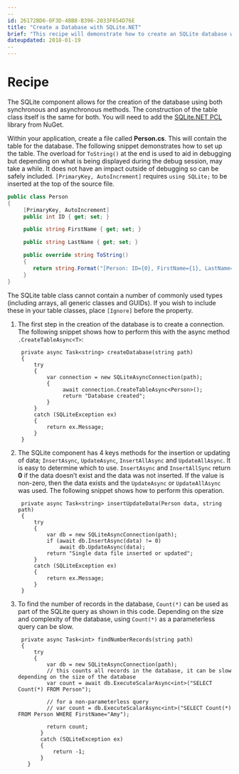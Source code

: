 ```yaml
---
--
id: 26172BD6-0F3D-48B8-B396-2033F654D76E
title: "Create a Database with SQLite.NET"
brief: "This recipe will demonstrate how to create an SQLite database with the SQLite.NET PCL library."
dateupdated: 2018-01-19
--
---
```


# Recipe

The SQLite component allows for the creation of the database using both synchronous and asynchronous methods. The construction of the table class itself is the same for both. You will need to add the  [SQLite.NET PCL](https://www.nuget.org/packages/SQLite.Net-PCL/) library from NuGet. 


Within your application, create a file called **Person.cs**. This will contain the table for the database. The following snippet demonstrates how to set up the table. The overload for `ToString()` at the end is used to aid in debugging but depending on what is being displayed during the debug session, may take a while. It does not have an impact outside of debugging so can be safely included. `[PrimaryKey, AutoIncrement]` requires `using SQLite;` to be inserted at the top of the source file.
 
```csharp
public class Person
{
     [PrimaryKey, AutoIncrement]
     public int ID { get; set; }

     public string FirstName { get; set; }

     public string LastName { get; set; }

     public override string ToString()
     {
        return string.Format("[Person: ID={0}, FirstName={1}, LastName={2}]", ID, FirstName, LastName);
     }
}
```

The SQLite table class cannot contain a number of commonly used types (including arrays, all generic classes and GUIDs). If you wish to include these in your table classes, place `[Ignore]` before the property.

1. The first step in the creation of the database is to create a connection. The following snippet shows how to perform this with the async method `.CreateTableAsync<T>`: 

        private async Task<string> createDatabase(string path)
        {
            try
            {
                var connection = new SQLiteAsyncConnection(path);
                {
                     await connection.CreateTableAsync<Person>();
                     return "Database created";
                }
            }
            catch (SQLiteException ex)
            {
                return ex.Message;
            }
        }

2. The SQLite component has 4 keys methods for the insertion or updating of data; `InsertAsync`, `UpdateAsync`, `InsertAllAsync` and `UpdateAllAsync`. It is easy to determine which to use.  `InsertAsync` and `InsertAllSync` return **0** if the data doesn’t exist and the data was not inserted. If the value is non-zero, then the data exists and the `UpdateAsync` or `UpdateAllAsync` was used. The following snippet shows how to perform this operation.
 
        private async Task<string> insertUpdateData(Person data, string path)
        {
            try
            {
                var db = new SQLiteAsyncConnection(path);
                if (await db.InsertAsync(data) != 0)
                    await db.UpdateAsync(data);
                return "Single data file inserted or updated";
            }
            catch (SQLiteException ex)
            {
                return ex.Message;
            }
        }

3. To find the number of records in the database, `Count(*)` can be used as part of the SQLite query as shown in this code. Depending on the size and complexity of the database, using `Count(*)` as a parameterless query can be slow. 

        private async Task<int> findNumberRecords(string path)
        {
            try
            {
                var db = new SQLiteAsyncConnection(path);
                // this counts all records in the database, it can be slow depending on the size of the database
                var count = await db.ExecuteScalarAsync<int>("SELECT Count(*) FROM Person");
        
                // for a non-parameterless query
                // var count = db.ExecuteScalarAsync<int>("SELECT Count(*) FROM Person WHERE FirstName="Amy");
        
                return count;
              }
              catch (SQLiteException ex)
              {
                  return -1;
              }
          }


